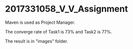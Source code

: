 # 2017331058_V_V_Assignment

Maven is used as Project Manager.

The converge rate of Task1 is 73% and Task2 is 77%. 

The result is in "images" folder.
